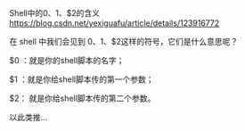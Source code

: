 Shell中的$0、$1、$2的含义
	https://blog.csdn.net/yexiguafu/article/details/123916772


在 shell 中我们会见到 $0、$1、$2这样的符号，它们是什么意思呢？

$0 ：就是你的shell脚本的名字；

$1 ：就是你给shell脚本传的第一个参数；

$2： 就是你给shell脚本传的第二个参数。

 以此类推…


